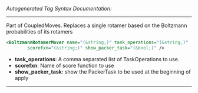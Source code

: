 <!-- THIS IS AN AUTOGENERATED FILE: Don't edit it directly, instead change the schema definition in the code itself. -->

_Autogenerated Tag Syntax Documentation:_

---
Part of CoupledMoves. Replaces a single rotamer based on the Boltzmann probabilities of its rotamers

```xml
<BoltzmannRotamerMover name="(&string;)" task_operations="(&string;)"
        scorefxn="(&string;)" show_packer_task="(&bool;)" />
```

-   **task_operations**: A comma separated list of TaskOperations to use.
-   **scorefxn**: Name of score function to use
-   **show_packer_task**: show the PackerTask to be used at the beginning of apply

---
